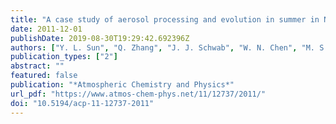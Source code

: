 ```yaml
---
title: "A case study of aerosol processing and evolution in summer in New York City"
date: 2011-12-01
publishDate: 2019-08-30T19:29:42.692396Z
authors: ["Y. L. Sun", "Q. Zhang", "J. J. Schwab", "W. N. Chen", "M. S. Bae", "Y. C. Lin", "H. M. Hung", "K. L. Demerjian"]
publication_types: ["2"]
abstract: ""
featured: false
publication: "*Atmospheric Chemistry and Physics*"
url_pdf: "https://www.atmos-chem-phys.net/11/12737/2011/"
doi: "10.5194/acp-11-12737-2011"
---
```


